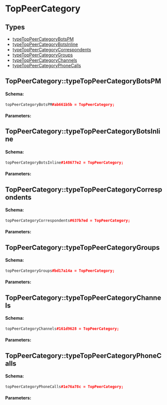 # TopPeerCategory

## Types

* [typeTopPeerCategoryBotsPM](#toppeercategorytypetoppeercategorybotspm)
* [typeTopPeerCategoryBotsInline](#toppeercategorytypetoppeercategorybotsinline)
* [typeTopPeerCategoryCorrespondents](#toppeercategorytypetoppeercategorycorrespondents)
* [typeTopPeerCategoryGroups](#toppeercategorytypetoppeercategorygroups)
* [typeTopPeerCategoryChannels](#toppeercategorytypetoppeercategorychannels)
* [typeTopPeerCategoryPhoneCalls](#toppeercategorytypetoppeercategoryphonecalls)

## TopPeerCategory::typeTopPeerCategoryBotsPM

#### Schema:

```c++
topPeerCategoryBotsPM#ab661b5b = TopPeerCategory;
```

#### Parameters:


## TopPeerCategory::typeTopPeerCategoryBotsInline

#### Schema:

```c++
topPeerCategoryBotsInline#148677e2 = TopPeerCategory;
```

#### Parameters:


## TopPeerCategory::typeTopPeerCategoryCorrespondents

#### Schema:

```c++
topPeerCategoryCorrespondents#637b7ed = TopPeerCategory;
```

#### Parameters:


## TopPeerCategory::typeTopPeerCategoryGroups

#### Schema:

```c++
topPeerCategoryGroups#bd17a14a = TopPeerCategory;
```

#### Parameters:


## TopPeerCategory::typeTopPeerCategoryChannels

#### Schema:

```c++
topPeerCategoryChannels#161d9628 = TopPeerCategory;
```

#### Parameters:


## TopPeerCategory::typeTopPeerCategoryPhoneCalls

#### Schema:

```c++
topPeerCategoryPhoneCalls#1e76a78c = TopPeerCategory;
```

#### Parameters:


